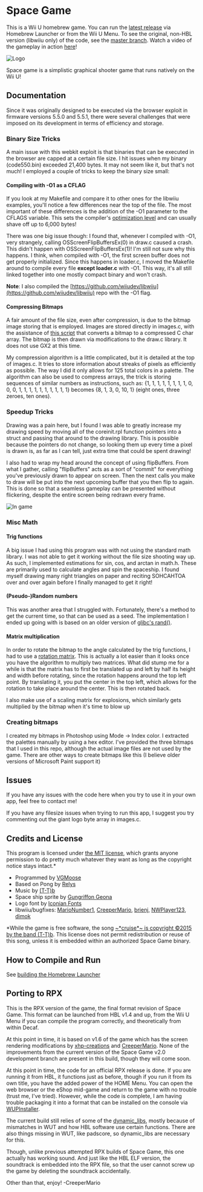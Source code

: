 # Space Game
This is a Wii U homebrew game. You can run the [latest release](https://gbatemp.net/threads/release-space-game.414342/) via Homebrew Launcher or from the Wii U Menu. To see the original, non-HBL version (libwiiu only) of the code, see the [master branch](https://github.com/vgmoose/space/tree/master). Watch a video of the gameplay in action [here](https://www.youtube.com/watch?v=KMuicPmOIHw)!

![Logo](http://vgmoose.com/posts/24261201%20-%20[release]%20Space%20Game!%20(for%20Wii%20U).post/title.png)

Space game is a simplistic graphical shooter game that runs natively on the Wii U!

## Documentation
Since it was originally designed to be executed via the browser exploit in firmware versions 5.5.0 and 5.5.1, there were several challenges that were imposed on its development in terms of efficiency and storage.

### Binary Size Tricks
A main issue with this webkit exploit is that binaries that can be executed in the browser are capped at a certain file size. I hit issues when my binary (code550.bin) exceeded 21,400 bytes. It may not seem like it, but that's not much! I employed a couple of tricks to keep the binary size small:

#### Compiling with -O1 as a CFLAG
If you look at my Makefile and compare it to other ones for the libwiiu examples, you'll notice a few differences near the top of the file. The most important of these differences is the addition of the -O1 parameter to the CFLAGS variable. This sets the compiler's [optimization level](http://www.rapidtables.com/code/linux/gcc/gcc-o.htm) and can usually shave off up to 6,000 bytes!

There was one big issue though: I found that, whenever I compiled with -O1, very strangely, calling OSScreenFlipBuffersEx(0) in draw.c caused a crash. This didn't happen with OSScreenFlipBuffersEx(1)! I'm still not sure why this happens. I think, when compiled with -O1, the first screen buffer does not get properly initialized. Since this happens in loader.c, I moved the Makefile around to compile every file **except loader.c** with -O1. This way, it's all still linked together into one mostly compact binary and won't crash.

**Note**: I also compiled the [https://github.com/wiiudev/libwiiu](https://github.com/wiiudev/libwiiu) repo with the -O1 flag.

#### Compressing Bitmaps
A fair amount of the file size, even after compression, is due to the bitmap image storing that is employed. Images are stored directly in images.c, with the assistance of [this script](https://gist.github.com/vgmoose/1a6810aacc46c28344ab) that converts a bitmap to a compressed C char array. The bitmap is then drawn via modifications to the draw.c library. It does not use GX2 at this time.

My compression algorithm is a little complicated, but it is detailed at the top of images.c. It tries to store information about streaks of pixels as efficiently as possible. The way I did it only allows for 125 total colors in a palette. The algorithm can also be used to compress arrays, the trick is storing sequences of similar numbers as instructions, such as: {1, 1, 1, 1, 1, 1, 1, 1, 0, 0, 0, 1, 1, 1, 1, 1, 1, 1, 1, 1, 1} becomes {8, 1, 3, 0, 10, 1} (eight ones, three zeroes, ten ones).

### Speedup Tricks
Drawing was a pain here, but I found I was able to greatly increase my drawing speed by moving all of the coreinit.rpl function pointers into a struct and passing that around to the drawing library. This is possible because the pointers do not change, so looking them up every time a pixel is drawn is, as far as I can tell, just extra time that could be spent drawing!

I also had to wrap my head around the concept of using flipBuffers. From what I gather, calling "flipBuffers" acts as a sort of "commit" for everything you've previously drawn to appear on screen. Then the next calls you make to draw will be put into the next upcoming buffer that you then flip to again. This is done so that a seamless gameplay can be presented without flickering, despite the entire screen being redrawn every frame.

![In game](http://vgmoose.com/posts/24261201%20-%20[release]%20Space%20Game!%20(for%20Wii%20U).post/gameplay.png)

### Misc Math

#### Trig functions
A big issue I had using this program was with not using the standard math library. I was not able to get it working without the file size shooting way up. As such, I implemented estimations for sin, cos, and arctan in math.h. These are primarily used to calculate angles and spin the spaceship. I found myself drawing many right triangles on paper and reciting SOHCAHTOA over and over again before I finally managed to get it right!

#### (Pseudo-)Random numbers
This was another area that I struggled with. Fortunately, there's a method to get the current time, so that can be used as a seed. The implementation I ended up going with is based on an older version of [glibc's rand()](http://stackoverflow.com/questions/1026327/what-common-algorithms-are-used-for-cs-rand).

#### Matrix multiplication
In order to rotate the bitmap to the angle calculated by the trig functions, I had to use a [rotation matrix](https://en.wikipedia.org/wiki/Rotation_matrix). This is actually a lot easier than it looks once you have the algorithm to multiply two matrices. What did stump me for a while is that the matrix has to first be translated up and left by half its height and width before rotating, since the rotation happens around the top left point. By translating it, you put the center in the top left, which allows for the rotation to take place around the center. This is then rotated back.

I also make use of a scaling matrix for explosions, which similarly gets multiplied by the bitmap when it's time to blow up

### Creating bitmaps
I created my bitmaps in Photoshop using Mode -> Index color. I extracted the palettes manually by using a hex editor. I've provided the three bitmaps that I used in this repo, although the actual image files are not used by the game. There are other ways to create bitmaps like this (I believe older versions of Microsoft Paint support it)

## Issues
If you have any issues with the code here when you try to use it in your own app, feel free to contact me!

If you have any filesize issues when trying to run this app, I suggest you try commenting out the giant logo byte array in images.c.

## Credits and License
This program is licensed under [the MIT license](https://opensource.org/licenses/MIT), which grants anyone permission to do pretty much whatever they want as long as the copyright notice stays intact.*
 - Programmed by [VGMoose](http://vgmoose.com)
 - Based on Pong by [Relys](https://github.com/Relys)
 - Music by [(T-T)b](https://t-tb.bandcamp.com/)
 - Space ship sprite by [Gungriffon Geona](http://shmups.system11.org/viewtopic.php?p=421436&sid=c7c9dc0b51eb40aa10bd77f724f45bb1#p421436)
 - Logo font by [Iconian Fonts](http://www.dafont.com/ozda.font) 	
 - libwiiu/bugfixes: [MarioNumber1](https://github.com/MarioNumber1), [CreeperMario](https://github.com/CreeperMario),  [brienj](https://github.com/xhp-creations), [NWPlayer123](https://github.com/NWPlayer123), [dimok](https://github.com/dimok789)

*While the game is free software, the song [~\*cruise\*~ is copyright ©2015 by the band (T-T)b](https://t-tb.bandcamp.com/track/cruise). This license does not permit redistribution or reuse of this song, unless it is embedded within an authorized Space Game binary.

## How to Compile and Run
See [building the Homebrew Launcher](https://github.com/dimok789/homebrew_launcher#building-the-homebrew-launcher) 	

## Porting to RPX
This is the RPX version of the game, the final format revision of Space Game. This format can be launched from HBL v1.4 and up, from the Wii U Menu if you can compile the program correctly, and theoretically from within Decaf.

At this point in time, it is based on v1.6 of the game which has the screen rendering modifications by [xhp-creations](https://github.com/xhp-creations) and [CreeperMario](https://github.com/CreeperMario). None of the improvements from the current version of the Space Game v2.0 development branch are present in this build, though they will come soon.

At this point in time, the code for an official RPX release is done. If you are running it from HBL, it functions just as before, though if you run it from its own title, you have the added power of the HOME Menu. You can open the web browser or the eShop mid-game and return to the game with no trouble (trust me, I've tried). However, while the code is complete, I am having trouble packaging it into a format that can be installed on the console via [WUPInstaller](https://github.com/Yardape8000/wupinstaller).

The current build still relies of some of the [dynamic_libs](https://github.com/Maschell/dynamic_libs), mostly because of mismatches in WUT and how HBL software use certain functions. There are also things missing in WUT, like padscore, so dynamic_libs are necessary for this.

Though, unlike previous attempted RPX builds of Space Game, this one actually has working sound. And just like the HBL ELF version, the soundtrack is embedded into the RPX file, so that the user cannot screw up the game by deleting the soundtrack accidentally.

Other than that, enjoy! -CreeperMario
